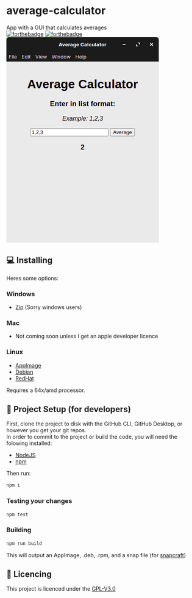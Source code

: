 # average-calculator
 App with a GUI that calculates averages  
 [![forthebadge](https://forthebadge.com/images/badges/made-with-javascript.svg)](https://forthebadge.com) [![forthebadge](https://forthebadge.com/images/badges/uses-html.svg)](https://forthebadge.com)  
![GUI Demo](assets/Avg-Calc-Demo.png)


## 💻 Installing
Heres some options:
### Windows
 - [Zip]() (Sorry windows users)
### Mac
 - Not coming soon unless I get an apple developer licence
### Linux
 - [AppImage]()
 - [Debian]()
 - [RedHat]()

Requires a 64x/amd processor.

## 💾 Project Setup (for developers)
First, clone the project to disk with the GitHub CLI, GitHub Desktop, or however you get your git repos.  
In order to commit to the project or build the code, you will need the folowing installed:
 - [NodeJS](https://nodejs.dev)
 - [npm](https://npmjs.org)

Then run:
```bash
npm i
```

### Testing your changes
```bash
npm test
```
### Building
```bash
npm run build
```
This will output an AppImage, .deb, .rpm, and a snap file (for [snapcraft](https://snapcraft.io))

## 📜 Licencing
This project is licenced under the [GPL-V3.0](LICENCE)